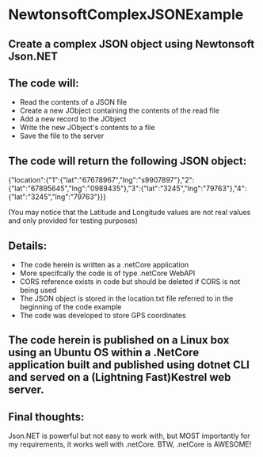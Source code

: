 # NewtonsoftComplexJSONExample
## Create a complex JSON object using Newtonsoft Json.NET
## The code will: 
- Read the contents of a JSON file
- Create a new JObject containing the contents of the read file
- Add a new record to the JObject
- Write the new JObject's contents to a file
- Save the file to the server
## The code will return the following JSON object:
{"location":{"1":{"lat":"67678967","lng":"s9907897"},"2":{"lat":"67895645","lng":"0989435"},"3":{"lat":"3245","lng":"79763"},"4":{"lat":"3245","lng":"79763"}}}

(You may notice that the Latitude and Longitude values are not real values and only provided for testing purposes)
## Details:
- The code herein is written as a .netCore application
- More specifcally the code is of type .netCore WebAPI
- CORS reference exists in code but should be deleted if CORS is not being used
- The JSON object is stored in the location.txt file referred to in the beginning of the code example
- The code was developed to store GPS coordinates
## The code herein is published on a Linux box using an Ubuntu OS within a .NetCore application built and published using dotnet CLI and served on a (Lightning Fast)Kestrel web server.
## Final thoughts:
Json.NET is powerful but not easy to work with, but MOST importantly for my requirements, it works well with .netCore. BTW, .netCore is AWESOME!




